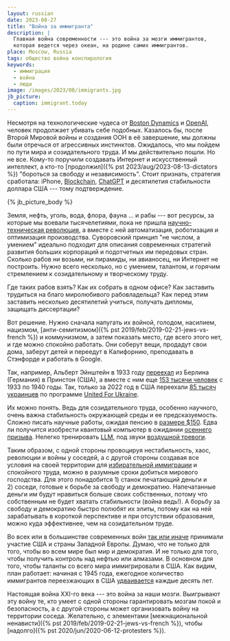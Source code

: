 ```yaml
---
layout: russian
date: 2023-08-27
title: "Война за иммигранта"
description: |
  Главная война современности --- это война за мозги иммигрантов,
  которая ведется через океан, на родине самих иммигрантов.
place: Moscow, Russia
tags: общество война конспирология
keywords:
  - иммиграция
  - война
  - люди
image: /images/2023/08/immigrants.jpg
jb_picture:
  caption: immigrant.today
---
```


Несмотря на технологические чудеса от [Boston Dynamics](https://www.youtube.com/@BostonDynamics)
и [OpenAI](https://appmaster.io/ru/blog/openai-i-chatgpt-ru), человек
продолжает убивать себе подобных. Казалось бы, после Второй Мировой войны и создания ООН в её завершение,
мы должны были отречься от агрессивных инстинктов.
Ожидалось, что мы пойдем по пути мира и созидательного труда.
И мы действительно пошли. Но не все.
Кому-то поручили создавать Интернет и искусственный интеллект,
а кто-то [продолжил]({% pst 2023/aug/2023-08-13-dictators %}) "бороться за свободу и независимость".
Стоит признать, стратегия сработала: iPhone, [Blockchain](https://ru.wikipedia.org/wiki/%D0%91%D0%BB%D0%BE%D0%BA%D1%87%D0%B5%D0%B9%D0%BD),
[ChatGPT](https://ru.wikipedia.org/wiki/ChatGPT) и
десятилетия стабильности доллара США --- тому подтверждение.

<!--more-->

{% jb_picture_body %}

Земля, нефть, уголь, вода, флора, фауна ... и рабы --- вот ресурсы, за которые мы
воевали тысячелетиями, пока не пришла [научно-техническая революция](https://ru.wikipedia.org/wiki/%D0%9D%D0%B0%D1%83%D1%87%D0%BD%D0%BE-%D1%82%D0%B5%D1%85%D0%BD%D0%B8%D1%87%D0%B5%D1%81%D0%BA%D0%B0%D1%8F_%D1%80%D0%B5%D0%B2%D0%BE%D0%BB%D1%8E%D1%86%D0%B8%D1%8F),
а вместе с ней автоматизация, роботизация и оптимизация производства. Суворовский принцип
"не числом, а умением" идеально подходит для описания современных стратегий развития
больших корпораций и подотчетных им передовых стран. Сколько рабов ни возьми,
ни пирамиды, ни авианосец, ни Интернет не построить. Нужно всего несколько,
но с умением, талантом, и горячим стремлением к созидательному и творческому труду.

Где таких рабов взять? Как их собрать в одном офисе?
Как заставить трудиться на благо миролюбивого рабовладельца?
Как перед этим заставить несколько десятилетий учиться, получать дипломы, защищать диссертации?

Вот решение. Нужно сначала напугать их войной, голодом, насилием, нацизмом,
[анти-семитизмом]({% pst 2019/feb/2019-02-21-jews-vs-french %}) и коммунизмом,
а затем показать место, где всего этого нет, и где можно спокойно работать.
Они соберут вещи, продадут свои дома, заберут детей и переедут в Калифорнию,
преподавать в Стэнфорде и работать в Google.

Так, например, Альберт Эйнштейн в 1933 году
[переехал](https://www.gazeta.ru/science/2018/10/17_a_12024433.shtml) из Берлина (Германия) в Принстон (США),
а вместе с ним еще [153 тысячи человек](https://encyclopedia.ushmm.org/content/ru/article/immigration-to-the-united-states-1933-41)
с 1933 по 1940 годы. Так, только за 2022 год в США переехали
[85 тысяч украинцев](https://internationalwealth.info/life-abroad/kakoj-chislennosti-diaspory-rossijan-i-ukraincev-v-amerike/)
по программе [United For Ukraine](https://www.uscis.gov/ukraine).

Их можно понять.
Ведь для созидательного труда, особенно научного, очень важна стабильность окружающей среды и
ее предсказуемость.
Сложно писать научные работы,
ожидая пенсию в [размере $150](https://www.rbc.ua/ukr/news/serednya-pensiya-ukrayini-pivroku-zrosla-1689241460.html).
Едва ли получится изобрести квантовый компьютер в ожидании
[осеннего призыва](https://lenta.ru/articles/2023/08/20/osenni_prizyv/).
Нелегко тренировать [LLM](https://ru.wikipedia.org/wiki/%D0%91%D0%BE%D0%BB%D1%8C%D1%88%D0%B0%D1%8F_%D1%8F%D0%B7%D1%8B%D0%BA%D0%BE%D0%B2%D0%B0%D1%8F_%D0%BC%D0%BE%D0%B4%D0%B5%D0%BB%D1%8C), под звуки
[воздушной тревоги](https://ria.ru/20230805/trevoga-1888307376.html).

Таким образом, с одной стороны провоцируя нестабильность, хаос, революции и войны у соседей,
а с другой стороны создавая все условия на своей территории для
[избирательной иммиграции](https://vc.ru/migrate/43412-opyt-polucheniya-o-1-amerikanskoy-vizy-dlya-odarennyh) и спокойного труда,
можно в разумные сроки добиться мирового господства. Для этого понадобится 1)&nbsp;станок печатающий деньги
и 2)&nbsp;соседи, готовые к борьбе за свободу и демократию. Напечатанные деньги им будут нравиться
больше своих собственных, потому что собственным не будет хватать стабильности (война ведь!).
А борьбу за свободу и демократию быстро полюбят их элиты, потому как на ней
зарабатывать в короткой перспективе и при отсутствии образования,
можно куда эффективнее, чем на созидательном труде.

Во всех или в большинстве современных войн
[так или иначе](https://ru.wikipedia.org/wiki/%D0%A1%D0%BF%D0%B8%D1%81%D0%BE%D0%BA_%D0%B2%D0%BE%D0%B5%D0%BD%D0%BD%D1%8B%D1%85_%D0%BE%D0%BF%D0%B5%D1%80%D0%B0%D1%86%D0%B8%D0%B9_%D0%A1%D0%A8%D0%90)
принимали участие США и страны Западной Европы.
Думаю, что не только для того, чтобы во всем мире был мир и демократия.
И не только для того, чтобы получить контроль над нефтью или алмазами.
В основном для того, чтобы таланты со всего мира иммигрировали в США.
Как видим, план работает: начиная с 1945 года, ежегодное количество иммигрантов переезжающих в США
[удваивается](https://ru.wikipedia.org/wiki/%D0%98%D0%BC%D0%BC%D0%B8%D0%B3%D1%80%D0%B0%D1%86%D0%B8%D1%8F_%D0%B2_%D0%A1%D0%A8%D0%90#1940%E2%80%941980-%D0%B5_%D0%B3%D0%BE%D0%B4%D1%8B) каждые десять лет.

Настоящая война XXI-го века --- это война за наши мозги.
Выигрывают эту войну те, кто умеет с одной стороны гарантировать мозгам покой и безопасность,
а с другой стороны может организовать войну на территории соседа.
Желательно, с элементами [межнациональной ненависти]({% pst 2019/feb/2019-02-21-jews-vs-french %}),
чтобы [надолго]({% pst 2020/jun/2020-06-12-protesters %}).
